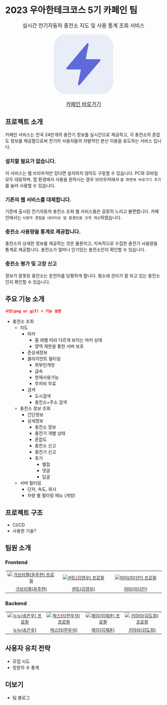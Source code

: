# 2023 우아한테크코스 5기 카페인 팀

<p align="center" style="font-size: larger;">
  실시간 전기자동차 충전소 지도 및 사용 통계 조회 서비스
</p>
<p align="center">
  <img src="./frontend/public/icons/192.png"/>
</p>
<p align="center" style="font-size: larger;">
  <a href="https://carffe.in">카페인 바로가기</a>
</p>

## 프로젝트 소개

카페인 서비스는 전국 24만개의 충전기 정보를 실시간으로 제공하고, 각 충전소의 혼잡도 정보를 제공함으로써 전기차 사용자들의 자발적인 분산 이용을 유도하는 서비스 입니다.

### 설치할 필요가 없습니다.

이 서비스는 웹 브라우저만 있다면 설치하지 않아도 구동할 수 있습니다. PC와 모바일 모두 대응하며, 앱 환경에서 사용을 원하시는 경우 브라우저에서 `홈 화면에 바로가기 추가`를 눌러 사용할 수 있습니다.

### 기존의 웹 서비스를 대체합니다.

기존에 출시된 전기자동차 충전소 조회 웹 서비스들은 굉장히 느리고 불편합니다. 카페인에서는 `사용자 경험을 네이티브 앱 환경만큼 크게 개선`하였습니다.

### 충전소 사용량을 통계로 제공합니다.

충전소의 상세한 정보를 제공하는 것은 물론이고, 지속적으로 수집한 충전기 사용량을 통계로 제공합니다. 충전소가 얼마나 인기있는 충전소인지 확인할 수 있습니다.

### 충전소 평가 및 고장 신고

정보가 잘못된 충전소는 운전자를 당황하게 합니다. 평소에 관리가 잘 되고 있는 충전소인지 확인할 수 있습니다.

## 주요 기능 소개

```json
사진(png or gif) + 기능 설명
```

- 충전소 조회
  - 지도
    - 마커
      - 줌 레벨 따라 다르게 보이는 마커 상태
      - 영역 제한을 통한 서버 보호
    - 준상세정보
    - 클라이언트 필터링
      - 외부인개방
      - 급속
      - 현재사용가능
      - 주차비 무료
    - 검색
      - 도시검색
      - 충전소+주소 검색
  - 충전소 정보 조회
    - 간단정보
    - 상세정보
      - 충전소 정보
      - 충전기 개별 상태
      - 혼잡도
      - 충전소 신고
      - 충전기 신고
      - 후기
        - 별점
        - 댓글
        - 답글
  - 서버 필터링
    - 단자, 속도, 회사
    - 차량 별 필터링 메뉴 (개방)

## 프로젝트 구조

- CI/CD
- 사용한 기술?

## 팀원 소개

### Frontend

<table>
  <tr>
    <td align="center" width="200px">
      <a href="https://github.com/gabrielyoon7" target="_blank">
        <img src="https://avatars.githubusercontent.com/u/69189073?v=4" alt="가브리엘(윤주현) 프로필" />
      </a>
    </td>
    <td align="center" width="200px">
      <a href="https://github.com/kyw0716" target="_blank">
        <img src="https://avatars.githubusercontent.com/u/77326660?v=4" alt="센트(김영우) 프로필" />
      </a>
    </td>
    <td align="center" width="200px">
      <a href="https://github.com/feb-dain" target="_blank">
        <img src="https://avatars.githubusercontent.com/u/108778921?v=4" alt="야미(이다인) 프로필" />
      </a>
    </td>
  </tr>
  <tr>
    <td align="center">
      <a href="https://github.com/gabrielyoon7" target="_blank">
        가브리엘(윤주현)
      </a>
    </td>
    <td align="center">
      <a href="https://github.com/kyw0716" target="_blank">
        센트(김영우)
      </a>
    </td>
    <td align="center">
      <a href="https://github.com/feb-dain" target="_blank">
        야미(이다인)
      </a>
    </td>
  </tr>
</table>

### Backend

<table>
  <tr>
    <td align="center" width="200px">
      <a href="https://github.com/be-student" target="_blank">
        <img src="https://avatars.githubusercontent.com/u/80899085?v=4" alt="누누(송은우) 프로필" />
      </a>
    </td>
    <td align="center" width="200px">
      <a href="https://github.com/drunkenhw" target="_blank">
        <img src="https://avatars.githubusercontent.com/u/106640954?v=4" alt="박스터(한우석) 프로필" />
      </a>
    </td>
    <td align="center" width="200px">
      <a href="https://github.com/sosow0212" target="_blank">
        <img src="https://avatars.githubusercontent.com/u/63213487?v=4" alt="제이(이재윤) 프로필" />
      </a>
    </td>
    <td align="center" width="200px">
      <a href="https://github.com/kiarakim" target="_blank">
        <img src="https://avatars.githubusercontent.com/u/101039161?v=4" alt="키아라(김도희) 프로필" />
      </a>
    </td>
  </tr>
  <tr>
    <td align="center">
      <a href="https://github.com/be-student" target="_blank">
        누누(송은우)
      </a>
    </td>
    <td align="center">
      <a href="https://github.com/drunkenhw" target="_blank">
        박스터(한우석)
      </a>
    </td>
    <td align="center">
      <a href="https://github.com/sosow0212" target="_blank">
        제이(이재윤)
      </a>
    </td>
    <td align="center">
      <a href="https://github.com/kiarakim" target="_blank">
        키아라(김도희)
      </a>
    </td>
  </tr>
</table>

## 사용자 유치 전략

- 모집 시도
- 방문자 수 통계

## 더보기

- 팀 블로그
